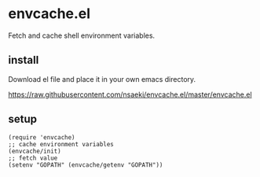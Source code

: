 # envcache.el

Fetch and cache shell environment variables.

## install

Download el file and place it in your own emacs directory.

https://raw.githubusercontent.com/nsaeki/envcache.el/master/envcache.el

## setup

```elisp
(require 'envcache)
;; cache environment variables
(envcache/init)
;; fetch value
(setenv "GOPATH" (envcache/getenv "GOPATH"))
```
